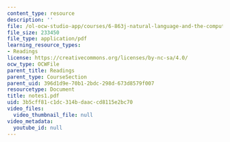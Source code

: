 ```yaml
---
content_type: resource
description: ''
file: /ol-ocw-studio-app/courses/6-863j-natural-language-and-the-computer-representation-of-knowledge-spring-2003/3b5cff81c1dc314bdaaccd8115e2bc70_notes1.pdf
file_size: 233450
file_type: application/pdf
learning_resource_types:
- Readings
license: https://creativecommons.org/licenses/by-nc-sa/4.0/
ocw_type: OCWFile
parent_title: Readings
parent_type: CourseSection
parent_uid: 396d1d9e-70b1-2bdc-298d-673d8579f007
resourcetype: Document
title: notes1.pdf
uid: 3b5cff81-c1dc-314b-daac-cd8115e2bc70
video_files:
  video_thumbnail_file: null
video_metadata:
  youtube_id: null
---
```

